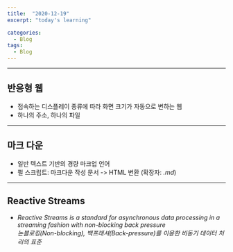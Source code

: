 ```yaml
---
title:  "2020-12-19"
excerpt: "today's learning"

categories:
  - Blog
tags:
  - Blog
---
```


***
## 반응형 웹

* 접속하는 디스플레이 종류에 따라 화면 크기가 자동으로 변하는 웹  
* 하나의 주소, 하나의 파일  

***  
## 마크 다운

* 일반 텍스트 기반의 경량 마크업 언어
* 펄 스크립트: 마크다운 작성 문서 -> HTML 변환  (확장자: <em>.md</em>)  

***
## Reactive Streams

* <em>Reactive Streams is a standard for asynchronous data processing in a streaming fashion with non-blocking back pressure  
논블로킹(Non-blocking), 백프래셔(Back-pressure)를 이용한 비동기 데이터 처리의 표준</em>  



